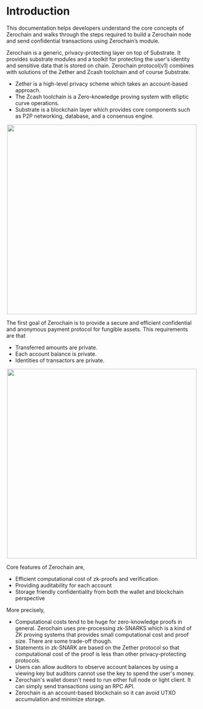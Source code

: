 # Introduction

This documentation helps developers understand the core concepts of Zerochain and walks through the steps required to build a Zerochain node and send confidential transactions using Zerochain’s module.

Zerochain is a generic, privacy-protecting layer on top of Substrate. It provides substrate modules and a toolkit for protecting the user's identity and sensitive data that is stored on chain.
Zerochain protocol(v1) combines with solutions of the Zether and Zcash toolchain and of course Substrate.
- Zether is a high-level privacy scheme which takes an account-based approach.
- The Zcash toolchain is a Zero-knowledge proving system with elliptic curve operations.
- Substrate is a blockchain layer which provides core components such as P2P networking, database, and a consensus engine.

<div align="center">
<img src="https://user-images.githubusercontent.com/20852667/59009598-33972d80-8869-11e9-922b-1f86e18455a8.png" width="500px">
</div>

The first goal of Zerochain is to provide a secure and efficient confidential and anonymous payment protocol for fungible assets. This requirements are that
- Transferred amounts are private.
- Each account balance is private.
- Identities of transactors are private.

<div align="center">
<img src="https://user-images.githubusercontent.com/20852667/54678399-6d00ac80-4b48-11e9-9c8d-d1ec2b668761.png" width="500px">
</div>

Core features of Zerochain are,
- Efficient computational cost of zk-proofs and verification
- Providing auditability for each account
- Storage friendly confidentiality from both the wallet and blockchain perspective

More precisely,
- Computational costs tend to be huge for zero-knowledge proofs in general. Zerochain uses pre-processing zk-SNARKS which is a kind of ZK proving systems that provides small computational cost and proof size. There are some trade-off though.
- Statements in zk-SNARK are based on the Zether protocol so that computational cost of the proof is less than other privacy-protecting protocols.
- Users can allow auditors to observe account balances by using a viewing key but auditors cannot use the key to spend the user's money.
- Zerochain's wallet doesn't need to run either full node or light client. It can simply send transactions using an RPC API.
- Zerochain is an account-based blockchain so it can avoid UTXO accumulation and minimize storage.
